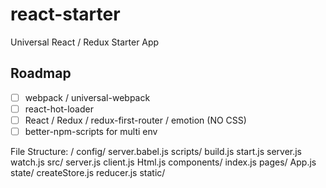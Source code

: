 # react-starter
Universal React / Redux Starter App

## Roadmap
- [ ] webpack / universal-webpack
- [ ] react-hot-loader
- [ ] React / Redux / redux-first-router / emotion (NO CSS)
- [ ] better-npm-scripts for multi env

File Structure:
/
config/
  server.babel.js
scripts/
  build.js
  start.js
  server.js
  watch.js
src/
  server.js
  client.js
  Html.js
  components/
    index.js
  pages/
    App.js
  state/
    createStore.js
    reducer.js
static/
  
